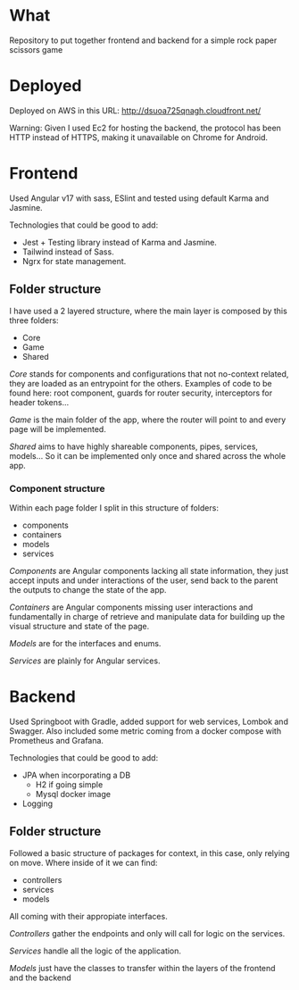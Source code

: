 # What
Repository to put together frontend and backend for a simple rock paper scissors game

# Deployed
Deployed on AWS in this URL: http://dsuoa725qnagh.cloudfront.net/

Warning: Given I used Ec2 for hosting the backend, the protocol has been HTTP instead of HTTPS, making it unavailable on Chrome for Android.

# Frontend
Used Angular v17 with sass, ESlint and tested using default Karma and Jasmine.

Technologies that could be good to add:
 - Jest + Testing library instead of Karma and Jasmine.
 - Tailwind instead of Sass.
 - Ngrx for state management.

## Folder structure
I have used a 2 layered structure, where the main layer is composed by this three folders:
- Core
- Game
- Shared

*Core* stands for components and configurations that not no-context related, they are loaded as an entrypoint for the others. Examples of code to be found here: root component, guards for router security, interceptors for header tokens...

*Game* is the main folder of the app, where the router will point to and every page will be implemented.

*Shared* aims to have highly shareable components, pipes, services, models... So it can be implemented only once and shared across the whole app.

### Component structure

Within each page folder I split in this structure of folders:

- components
- containers
- models
- services

*Components* are Angular components lacking all state information, they just accept inputs and under interactions of the user, send back to the parent the outputs to change the state of the app.

*Containers* are Angular components missing user interactions and fundamentally in charge of retrieve and manipulate data for building up the visual structure and state of the page.

*Models* are for the interfaces and enums.

*Services* are plainly for Angular services.

# Backend

Used Springboot with Gradle, added support for web services, Lombok and Swagger. Also included some metric coming from a docker compose with Prometheus and Grafana.

Technologies that could be good to add:
 - JPA when incorporating a DB
    - H2 if going simple
    - Mysql docker image
 - Logging

 ## Folder structure

 Followed a basic structure of packages for context, in this case, only relying on move. Where inside of it we can find:
 - controllers
 - services
 - models

All coming with their appropiate interfaces.

 *Controllers* gather the endpoints and only will call for logic on the services.

 *Services* handle all the logic of the application.

 *Models* just have the classes to transfer within the layers of the frontend and the backend

 